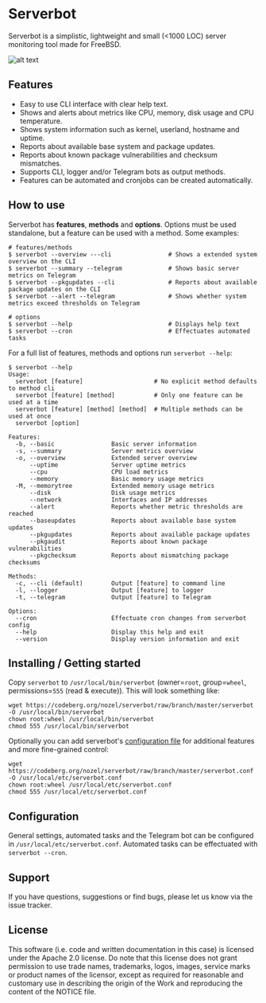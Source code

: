 # Serverbot
Serverbot is a simplistic, lightweight and small (<1000 LOC) server monitoring tool made for FreeBSD.

![alt text](https://codeberg.org/nozel/serverbot/raw/branch/master/resources/banner.jpg)

## Features
* Easy to use CLI interface with clear help text.
* Shows and alerts about metrics like CPU, memory, disk usage and CPU temperature.
* Shows system information such as kernel, userland, hostname and uptime.
* Reports about available base system and package updates.
* Reports about known package vulnerabilities and checksum mismatches.
* Supports CLI, logger and/or Telegram bots as output methods.
* Features can be automated and cronjobs can be created automatically.

## How to use
Serverbot has **features**, **methods** and **options**. Options must be used standalone, but a feature can be used with a method. Some examples:

```
# features/methods
$ serverbot --overview ---cli                # Shows a extended system overview on the CLI
$ serverbot --summary --telegram             # Shows basic server metrics on Telegram
$ serverbot --pkgupdates --cli               # Reports about available package updates on the CLI
$ serverbot --alert --telegram               # Shows whether system metrics exceed thresholds on Telegram

# options
$ serverbot --help                           # Displays help text
$ serverbot --cron                           # Effectuates automated tasks
```

For a full list of features, methods and options run `serverbot --help`:
```
$ serverbot --help
Usage:
  serverbot [feature]                    # No explicit method defaults to method cli
  serverbot [feature] [method]           # Only one feature can be used at a time
  serverbot [feature] [method] [method]  # Multiple methods can be used at once
  serverbot [option]

Features:
  -b, --basic                Basic server information
  -s, --summary              Server metrics overview
  -o, --overview             Extended server overview
      --uptime               Server uptime metrics
      --cpu                  CPU load metrics
      --memory               Basic memory usage metrics
  -M, --memorytree           Extended memory usage metrics
      --disk                 Disk usage metrics
      --network              Interfaces and IP addresses
      --alert                Reports whether metric thresholds are reached
      --baseupdates          Reports about available base system updates
      --pkgupdates           Reports about available package updates
      --pkgaudit             Reports about known package vulnerabilities
      --pkgchecksum          Reports about mismatching package checksums

Methods:
  -c, --cli (default)        Output [feature] to command line
  -l, --logger               Output [feature] to logger
  -t, --telegram             Output [feature] to Telegram

Options:
  --cron                     Effectuate cron changes from serverbot config
  --help                     Display this help and exit
  --version                  Display version information and exit
```

## Installing / Getting started
Copy `serverbot` to `/usr/local/bin/serverbot` (owner=`root`, group=`wheel`, permissions=`555` (read & execute)). This will look something like:
```
wget https://codeberg.org/nozel/serverbot/raw/branch/master/serverbot -O /usr/local/bin/serverbot
chown root:wheel /usr/local/bin/serverbot
chmod 555 /usr/local/bin/serverbot
```
Optionally you can add serverbot's [configuration file](https://codeberg.org/nozel/serverbot/src/branch/master/serverbot.conf) for additional features and more fine-grained control:
```
wget https://codeberg.org/nozel/serverbot/raw/branch/master/serverbot.conf -O /usr/local/etc/serverbot.conf
chown root:wheel /usr/local/etc/serverbot.conf
chmod 555 /usr/local/etc/serverbot.conf
```

## Configuration
General settings, automated tasks and the Telegram bot can be configured in `/usr/local/etc/serverbot.conf`. Automated tasks can be effectuated with `serverbot --cron`.

## Support
If you have questions, suggestions or find bugs, please let us know via the issue tracker.
 
## License
This software (i.e. code and written documentation in this case) is licensed under the Apache 2.0 license. Do note that this license does not grant permission to use trade names, trademarks, logos, images, service marks or product names of the licensor, except as required for reasonable and customary use in describing the origin of the Work and reproducing the content of the NOTICE file.
